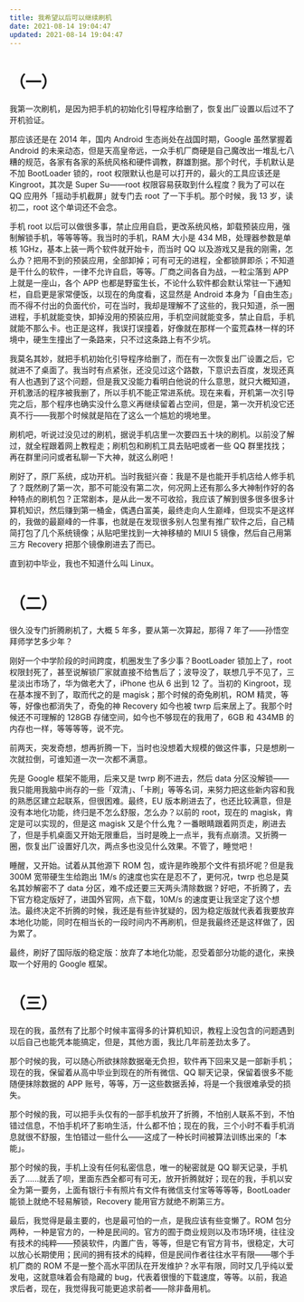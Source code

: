 ```yaml
---
title: 我希望以后可以继续刷机
date: 2021-08-14 19:04:47
updated: 2021-08-14 19:04:47
---
```


# （一）

我第一次刷机，是因为把手机的初始化引导程序给删了，恢复出厂设置以后过不了开机验证。

那应该还是在 2014 年，国内 Android 生态尚处在战国时期，Google 虽然掌握着 Android 的未来动态，但是天高皇帝远，一众手机厂商硬是自己魔改出一堆乱七八糟的规范，各家有各家的系统风格和硬件调教，群雄割据。那个时代，手机默认是不加 BootLoader 锁的，root 权限默认也是可以打开的，最火的工具应该还是 Kingroot，其次是 Super Su——root 权限容易获取到什么程度？我为了可以在 QQ 应用外「摇动手机截屏」就专门去 root 了一下手机。那个时候，我 13 岁，读初二，root 这个单词还不会念。

手机 root 以后可以做很多事，禁止应用自启，更改系统风格，卸载预装应用，强制解锁手机，等等等等。我当时的手机，RAM 大小是 434 MB，处理器参数是单核 1GHz，基本上装一两个软件就开始卡，而当时 QQ 以及游戏又是我的刚需，怎么办？把用不到的预装应用，全部卸掉；可有可无的进程，全都锁屏即杀；不知道是干什么的软件，一律不允许自启，等等。厂商之间各自为战，一粒尘落到 APP 上就是一座山，各个 APP 也都是野蛮生长，不论什么软件都会默认常驻一下通知栏，自启更是家常便饭，以现在的角度看，这显然是 Android 本身为「自由生态」而不得不付出的负面代价，可在当时，我却是理解不了这些的，我只知道，杀一圈进程，手机就能变快，卸掉没用的预装应用，手机空间就能变多，禁止自启，手机就能不那么卡。也正是这样，我误打误撞着，好像就在那样一个蛮荒森林一样的环境中，硬生生撞出了一条路来，只不过这条路上有不少坑。

我莫名其妙，就把手机初始化引导程序给删了，而在有一次恢复出厂设置之后，它就进不了桌面了。我当时有点紧张，还没见过这个路数，下意识去百度，发现还真有人也遇到了这个问题，但是我又没能力看明白他说的什么意思，就只大概知道，开机激活的程序被我删了，所以手机不能正常进系统。现在来看，开机第一次引导完之后，那个程序也确实没什么意义再继续留着占空间，但是，第一次开机没它还真不行——我那个时候就是陷在了这么一个尴尬的境地里。

刷机吧，听说过没见过的刷机，据说手机店里一次要四五十块的刷机。以前没了解过，就全程跟着网上教程走；刷机包和刷机工具去贴吧或者一些 QQ 群里找找；再在群里问问或者私聊一下大神，就这么刷吧！

刷好了，原厂系统，成功开机。当时我挺兴奋：我是不是也能开手机店给人修手机了？既然刷了第一次，那不可能没有第二次，何况网上还有那么多大神制作好的各种特点的刷机包？正常剧本，是从此一发不可收拾，我应该了解到很多很多很多计算机知识，然后赚到第一桶金，偶遇白富美，最终走向人生巅峰，但现实不是这样的，我做的最巅峰的一件事，也就是在发现很多别人包里有推广软件之后，自己精简打包了几个系统镜像；从贴吧里找到一大神移植的 MIUI 5 镜像，然后自己用第三方 Recovery 把那个镜像刷进去了而已。

直到初中毕业，我也不知道什么叫 Linux。

# （二）

很久没专门折腾刷机了，大概 5 年多，要从第一次算起，那得 7 年了——孙悟空拜师学艺多少年？

刚好一个中学阶段的时间跨度，机圈发生了多少事？BootLoader 锁加上了，root 权限封死了，甚至说解锁厂家就直接不给售后了；波导没了，联想几乎不见了，三星淡出市场了，华为做老大了，iPhone 也从 6 出到 12 了。当初的 Kingroot，现在基本搜不到了，取而代之的是 magisk；那个时候的奇兔刷机，ROM 精灵，等等，好像也都消失了，奇兔的神 Recovery 如今也被 twrp 后来居上了。我那个时候还不可理解的 128GB 存储空间，如今也不够现在的我用了，6GB 和 434MB 的内存也一样，等等等等，说不完。

前两天，突发奇想，想再折腾一下，当时也没想着大规模的做这件事，只是想刷一次就拉倒，可谁知道一次一次都不满意。

先是 Google 框架不能用，后来又是 twrp 刷不进去，然后 data 分区没解锁——我只能用我脑中尚存的一些「双清」、「卡刷」等等名词，来努力把这些新内容和我的熟悉区建立起联系，但很困难。最终，EU 版本刷进去了，也还比较满意，但是没有本地化功能，终归是不怎么舒服，怎么办？以前的 root，现在的 magisk，肯定是可以实现的，但是这 magisk 又是个什么鬼？一番眼睛跟着网页走，刷进去了，但是手机桌面又开始无限重启，当时是晚上一点半，我有点崩溃。又折腾一圈，恢复出厂设置好几次，两点多也没见什么效果。不管了，睡觉吧！

睡醒，又开始。试着从其他源下 ROM 包，或许是昨晚那个文件有损坏呢？但是我 300M 宽带硬生生给跑出 1M/s 的速度也实在是忍不了，更何况，twrp 也总是莫名其妙解密不了 data 分区，难不成还要三天两头清除数据？好吧，不折腾了，去下官方稳定版好了，进国外官网，点下载，10M/s 的速度更让我坚定了这个想法。最终决定不折腾的时候，我还是有些许犹疑的，因为稳定版就代表着我要放弃本地化功能，同时在相当长的一段时间内不再刷机，但是我最终还是这样做了，因为累了。

最终，刷好了国际版的稳定版：放弃了本地化功能，忍受着部分功能的退化，来换取一个好用的 Google 框架。

# （三）

现在的我，虽然有了比那个时候丰富得多的计算机知识，教程上没包含的问题遇到以后自己也能凭本能搞定，但是，其他方面，我比几年前差劲太多了。

那个时候的我，可以随心所欲抹除数据毫无负担，软件再下回来又是一部新手机；现在的我，保留着从高中毕业到现在的所有微信、QQ 聊天记录，保留着很多不能随便抹除数据的 APP 账号，等等，万一这些数据丢掉，将是一个我很难承受的损失。

那个时候的我，可以把手头仅有的一部手机放开了折腾，不怕别人联系不到，不怕错过信息，不怕手机坏了影响生活，什么都不怕；现在的我，三个小时不看手机消息就很不舒服，生怕错过一些什么——这成了一种长时间被算法训练出来的「本能」。

那个时候的我，手机上没有任何私密信息，唯一的秘密就是 QQ 聊天记录，手机丢了......就丢了呗，里面东西全都可有可无，放开折腾就好；现在的我，手机以安全为第一要务，上面有银行卡有照片有文件有微信支付宝等等等等，BootLoader 能锁上就绝不轻易解锁，Recovery 能用官方就绝不刷第三方。

最后，我觉得是最主要的，也是最可怕的一点，是我应该有些变懒了。ROM 包分两种，一种是官方的，一种是民间的。官方的囿于商业规则以及市场环境，往往没有技术的纯粹——预装软件，内置广告，等等，但是它有官方背书，很稳定，大可以放心长期使用；民间的拥有技术的纯粹，但是民间作者往往水平有限——哪个手机厂商的 ROM 不是一整个高水平团队在开发维护？水平有限，同时又几乎纯以爱发电，这就意味着会有隐藏的 bug，代表着很慢的下载速度，等等。以前，我追求后者，现在，我觉得我可能更追求前者——除非备用机。

